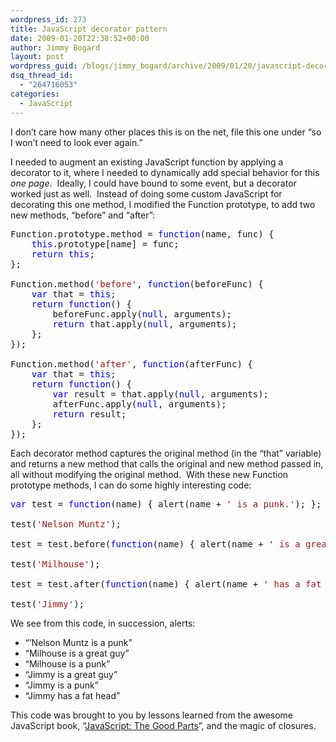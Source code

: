 ```yaml
---
wordpress_id: 273
title: JavaScript decorator pattern
date: 2009-01-20T22:38:52+00:00
author: Jimmy Bogard
layout: post
wordpress_guid: /blogs/jimmy_bogard/archive/2009/01/20/javascript-decorator-pattern.aspx
dsq_thread_id:
  - "264716053"
categories:
  - JavaScript
---
```

I don’t care how many other places this is on the net, file this one under “so I won’t need to look ever again.”

I needed to augment an existing JavaScript function by applying a decorator to it, where I needed to dynamically add special behavior for this _one page_.&#160; Ideally, I could have bound to some event, but a decorator worked just as well.&#160; Instead of doing some custom JavaScript for decorating this one method, I modified the Function prototype, to add two new methods, “before” and “after”:

<pre>Function.prototype.method = <span style="color: blue">function</span>(name, func) {
    <span style="color: blue">this</span>.prototype[name] = func;
    <span style="color: blue">return this</span>;
};

Function.method(<span style="color: #a31515">'before'</span>, <span style="color: blue">function</span>(beforeFunc) {
    <span style="color: blue">var </span>that = <span style="color: blue">this</span>;
    <span style="color: blue">return function</span>() {
        beforeFunc.apply(<span style="color: blue">null</span>, arguments);
        <span style="color: blue">return </span>that.apply(<span style="color: blue">null</span>, arguments);
    };
});

Function.method(<span style="color: #a31515">'after'</span>, <span style="color: blue">function</span>(afterFunc) {
    <span style="color: blue">var </span>that = <span style="color: blue">this</span>;
    <span style="color: blue">return function</span>() {
        <span style="color: blue">var </span>result = that.apply(<span style="color: blue">null</span>, arguments);
        afterFunc.apply(<span style="color: blue">null</span>, arguments);
        <span style="color: blue">return </span>result;
    };
});</pre>

[](http://11011.net/software/vspaste)

Each decorator method captures the original method (in the “that” variable) and returns a new method that calls the original and new method passed in, all without modifying the original method.&#160; With these new Function prototype methods, I can do some highly interesting code:

<pre><span style="color: blue">var </span>test = <span style="color: blue">function</span>(name) { alert(name + <span style="color: #a31515">' is a punk.'</span>); };

test(<span style="color: #a31515">'Nelson Muntz'</span>);

test = test.before(<span style="color: blue">function</span>(name) { alert(name + <span style="color: #a31515">' is a great guy.'</span>); });

test(<span style="color: #a31515">'Milhouse'</span>);

test = test.after(<span style="color: blue">function</span>(name) { alert(name + <span style="color: #a31515">' has a fat head.'</span>); });

test(<span style="color: #a31515">'Jimmy'</span>);</pre>

[](http://11011.net/software/vspaste)

We see from this code, in succession, alerts:

  * “&#8217;Nelson Muntz is a punk”
  * “Milhouse is a great guy”
  * “Milhouse is a punk”
  * “Jimmy is a great guy”
  * “Jimmy is a punk”
  * “Jimmy has a fat head”

This code was brought to you by lessons learned from the awesome JavaScript book, “[JavaScript: The Good Parts](http://www.amazon.com/JavaScript-Good-Parts-Douglas-Crockford/dp/0596517742)”, and the magic of closures.